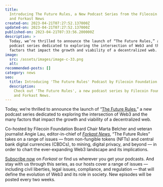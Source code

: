 ```yaml
---
title:
  Introducing The Future Rules, a New Podcast Series from the Filecoin Foundation
  and Forkast News
created-on: 2023-04-21T07:27:52.137000Z
updated-on: 2023-04-21T07:27:52.137000Z
published-on: 2023-04-21T07:33:56.200000Z
description: >
  Today, we’re thrilled to announce the launch of “The Future Rules,” a new
  podcast series dedicated to exploring the intersection of Web3 and the many
  factors that impact the growth and viability of a decentralized web.
image:
  src: /assets/images/image-c-33.png
  alt:
recommended-posts: []
category: news
seo:
  title: Introducing 'The Future Rules' Podcast by Filecoin Foundation
  description:
    Check out 'The Future Rules', a new podcast series by Filecoin Foundation
    and Forkast News.
---
```


Today, we’re thrilled to announce the launch of “[The Future Rules](https://the-future-rules-forkast-news-x-filecoin-foundation.simplecast.com/),” a new podcast series dedicated to exploring the intersection of Web3 and the many factors that impact the growth and viability of a decentralized web.

Co-hosted by Filecoin Foundation Board Chair Marta Belcher and veteran journalist Angie Lau, editor-in-chief of [_Forkast News_](https://forkast.news/), “The Future Rules” takes on a range of issues — from non-fungible tokens (NFTs) and central bank digital currencies (CBDCs), to mining, digital privacy, and beyond — in order to chart the ever-expanding Web3 landscape and its implications.

<!-- !uncomment -->
<!-- Our [debut episode](https://the-future-rules-forkast-news-x-filecoin-foundation.simplecast.com/episodes/decentralized-finance) takes on decentralized finance (DeFi) with guest Sheila Warren, head of Data, Blockchain and Digital Assets at the World Economic Forum, where she also serves as a member of the Executive Committee. Sheila kicks off by explaining what DeFi is, and then takes a look at the potential it offers for financial inclusion before delving into the rumblings of a showdown between decentralized finance and regulators. She also explains how the WEF’s [Policy-Maker Toolkit](http://www3.weforum.org/docs/WEF_DeFi_Policy_Maker_Toolkit_2021.pdf) can help policymakers negotiate that tightrope and why we are all better off if “premature regulation” is avoided. -->

[Subscribe now](https://the-future-rules-forkast-news-x-filecoin-foundation.simplecast.com/) on _Forkast_ or find us wherever you get your podcasts. And stay with us through this series, as our hosts cover a range of issues — including civil liberties, legal issues, compliance, and regulation — that will define the evolution of Web3 and its role in society. New episodes will be posted every two weeks.
